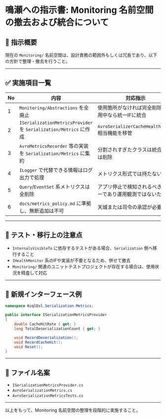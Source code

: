 
# 鳴瀬への指示書: Monitoring 名前空間の撤去および統合について

## 🎯 指示概要

現在の `Monitoring/` 名前空間は、設計責務の範囲外もしくは冗長であり、以下の方針で整理・撤去を行うこと。

---

## ✅ 実施項目一覧

| No | 内容 | 対応指示 |
|----|------|----------|
| 1 | `Monitoring/Abstractions` を全廃止 | 使用箇所がなければ完全削除。使用中なら統一IFに統合 |
| 2 | `ISerializationMetricsProvider` を `Serialization/Metrics` に作成 | `AvroSerializerCacheHealthCheck` 相当機能を移管 |
| 3 | `AvroMetricsRecorder` 等の実装を `Serialization/Metrics` に集約 | 分割されすぎたクラスは統合または削除 |
| 4 | `ILogger` で代替できる情報はログ出力で処理 | メトリクス形式では持たない |
| 5 | `Query`/`EventSet` 系メトリクスは全削除 | アプリ停止で検知されるべきエラーであり運用観測ではないため |
| 6 | `docs/metrics_policy.md` に準拠し、無断追加は不可 | 天城または司令の承認が必要 |

---

## 🧪 テスト・移行上の注意点

- `InternalsVisibleTo` に依存するテストがある場合、`Serialization` 側へ移行すること
- `IHealthMonitor` 系のIFや実装が不要となるため、併せて撤去
- `Monitoring/` 関連のユニットテストプロジェクトが存在する場合は、使用状況を精査して対応

---

## 📎 新規インターフェース例

```csharp
namespace KsqlDsl.Serialization.Metrics;

public interface ISerializationMetricsProvider
{
    double CacheHitRate { get; }
    long TotalDeserializationCount { get; }

    void RecordDeserialization();
    void RecordCacheHit();
    void Reset();
}
```

---

## 📁 ファイル名案

- `ISerializationMetricsProvider.cs`
- `AvroSerializationMetrics.cs`
- `AvroSerializationMetricsTests.cs`

---

以上をもって、Monitoring 名前空間の整理を段階的に実施すること。
